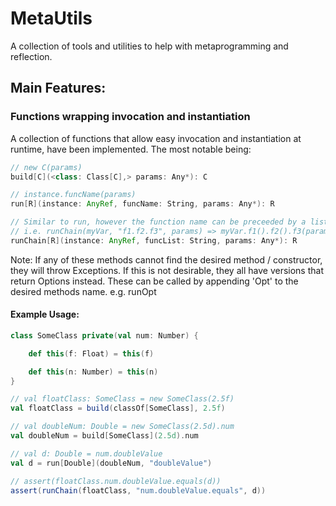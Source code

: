 # MetaUtils
A collection of tools and utilities to help with metaprogramming and reflection.

## Main Features:

### Functions wrapping invocation and instantiation
A collection of functions that allow easy invocation and instantiation at runtime, have been implemented. The most notable being:

```Scala
// new C(params)
build[C](<class: Class[C],> params: Any*): C

// instance.funcName(params)
run[R](instance: AnyRef, funcName: String, params: Any*): R

// Similar to run, however the function name can be preceeded by a list of parameter-less functions
// i.e. runChain(myVar, "f1.f2.f3", params) => myVar.f1().f2().f3(params)
runChain[R](instance: AnyRef, funcList: String, params: Any*): R
```
Note: If any of these methods cannot find the desired method / constructor, they will throw Exceptions. 
If this is not desirable, they all have versions that return Options instead. These can be called by appending 'Opt' to the desired methods name. e.g. runOpt 


#### Example Usage:
```Scala
class SomeClass private(val num: Number) {

	def this(f: Float) = this(f)

	def this(n: Number) = this(n)
}

// val floatClass: SomeClass = new SomeClass(2.5f)
val floatClass = build(classOf[SomeClass], 2.5f)

// val doubleNum: Double = new SomeClass(2.5d).num
val doubleNum = build[SomeClass](2.5d).num

// val d: Double = num.doubleValue
val d = run[Double](doubleNum, "doubleValue")

// assert(floatClass.num.doubleValue.equals(d))
assert(runChain(floatClass, "num.doubleValue.equals", d))
```

